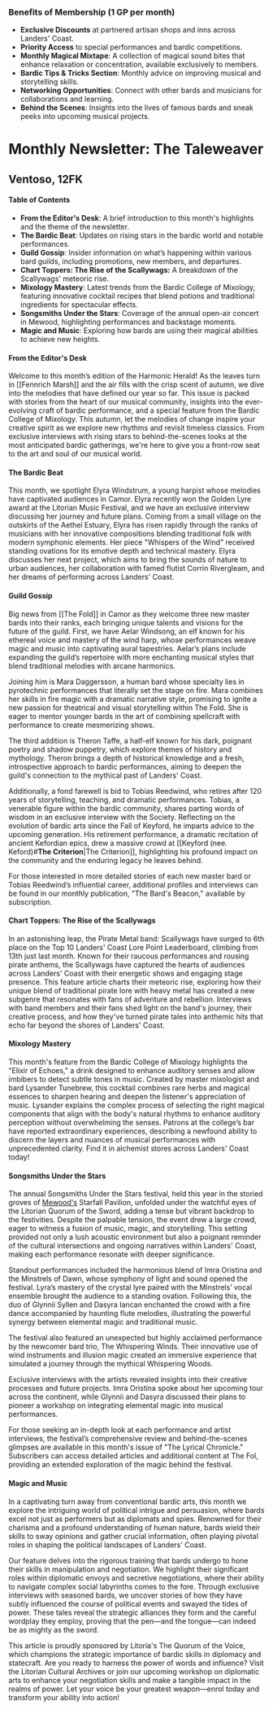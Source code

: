 ### Benefits of Membership (1 GP per month)

- **Exclusive Discounts** at partnered artisan shops and inns across Landers' Coast.
- **Priority Access** to special performances and bardic competitions.
- **Monthly Magical Mixtape**: A collection of magical sound bites that enhance relaxation or concentration, available exclusively to members.
- **Bardic Tips & Tricks Section**: Monthly advice on improving musical and storytelling skills.
- **Networking Opportunities**: Connect with other bards and musicians for collaborations and learning.
- **Behind the Scenes**: Insights into the lives of famous bards and sneak peeks into upcoming musical projects.

# Monthly Newsletter: The Taleweaver

## Ventoso, 12FK
#### Table of Contents
- **From the Editor's Desk**: A brief introduction to this month's highlights and the theme of the newsletter.
- **The Bardic Beat**: Updates on rising stars in the bardic world and notable performances.
- **Guild Gossip**: Insider information on what’s happening within various bard guilds, including promotions, new members, and departures.
- **Chart Toppers: The Rise of the Scallywags:** A breakdown of the Scallywags' meteoric rise.
- **Mixology Mastery**: Latest trends from the Bardic College of Mixology, featuring innovative cocktail recipes that blend potions and traditional ingredients for spectacular effects.
- **Songsmiths Under the Stars**: Coverage of the annual open-air concert in Mewood, highlighting performances and backstage moments.
- **Magic and Music**: Exploring how bards are using their magical abilities to achieve new heights.
#### From the Editor's Desk
Welcome to this month’s edition of the Harmonic Herald! As the leaves turn in [[Fennrich Marsh]] and the air fills with the crisp scent of autumn, we dive into the melodies that have defined our year so far. This issue is packed with stories from the heart of our musical community, insights into the ever-evolving craft of bardic performance, and a special feature from the Bardic College of Mixology. This autumn, let the melodies of change inspire your creative spirit as we explore new rhythms and revisit timeless classics. From exclusive interviews with rising stars to behind-the-scenes looks at the most anticipated bardic gatherings, we're here to give you a front-row seat to the art and soul of our musical world.
#### The Bardic Beat
This month, we spotlight Elyra Windstrum, a young harpist whose melodies have captivated audiences in Camor. Elyra recently won the Golden Lyre award at the Litorian Music Festival, and we have an exclusive interview discussing her journey and future plans. Coming from a small village on the outskirts of the Aethel Estuary, Elyra has risen rapidly through the ranks of musicians with her innovative compositions blending traditional folk with modern symphonic elements. Her piece "Whispers of the Wind" received standing ovations for its emotive depth and technical mastery. Elyra discusses her next project, which aims to bring the sounds of nature to urban audiences, her collaboration with famed flutist Corrin Rivergleam, and her dreams of performing across Landers' Coast.
#### Guild Gossip
Big news from [[The Fold]] in Camor as they welcome three new master bards into their ranks, each bringing unique talents and visions for the future of the guild. First, we have Aelar Windsong, an elf known for his ethereal voice and mastery of the wind harp, whose performances weave magic and music into captivating aural tapestries. Aelar’s plans include expanding the guild’s repertoire with more enchanting musical styles that blend traditional melodies with arcane harmonics.

Joining him is Mara Daggersson, a human bard whose specialty lies in pyrotechnic performances that literally set the stage on fire. Mara combines her skills in fire magic with a dramatic narrative style, promising to ignite a new passion for theatrical and visual storytelling within The Fold. She is eager to mentor younger bards in the art of combining spellcraft with performance to create mesmerizing shows.

The third addition is Theron Taffe, a half-elf known for his dark, poignant poetry and shadow puppetry, which explore themes of history and mythology. Theron brings a depth of historical knowledge and a fresh, introspective approach to bardic performances, aiming to deepen the guild's connection to the mythical past of Landers' Coast.

Additionally, a fond farewell is bid to Tobias Reedwind, who retires after 120 years of storytelling, teaching, and dramatic performances. Tobias, a venerable figure within the bardic community, shares parting words of wisdom in an exclusive interview with the Society. Reflecting on the evolution of bardic arts since the Fall of Keyford, he imparts advice to the upcoming generation. His retirement performance, a dramatic recitation of ancient Kefordian epics, drew a massive crowd at [[Keyford (nee. Keford)#**The Criterion**|The Criterion]], highlighting his profound impact on the community and the enduring legacy he leaves behind.

For those interested in more detailed stories of each new master bard or Tobias Reedwind’s influential career, additional profiles and interviews can be found in our monthly publication, "The Bard's Beacon," available by subscription.
#### Chart Toppers: The Rise of the Scallywags
In an astonishing leap, the Pirate Metal band: Scallywags have surged to 6th place on the Top 10 Landers' Coast Lore Point Leaderboard, climbing from 13th just last month. Known for their raucous performances and rousing pirate anthems, the Scallywags have captured the hearts of audiences across Landers' Coast with their energetic shows and engaging stage presence. This feature article charts their meteoric rise, exploring how their unique blend of traditional pirate lore with heavy metal has created a new subgenre that resonates with fans of adventure and rebellion. Interviews with band members and their fans shed light on the band's journey, their creative process, and how they've turned pirate tales into anthemic hits that echo far beyond the shores of Landers' Coast.
#### Mixology Mastery
This month's feature from the Bardic College of Mixology highlights the "Elixir of Echoes," a drink designed to enhance auditory senses and allow imbibers to detect subtle tones in music. Created by master mixologist and bard Lysander Tunebrew, this cocktail combines rare herbs and magical essences to sharpen hearing and deepen the listener's appreciation of music. Lysander explains the complex process of selecting the right magical components that align with the body's natural rhythms to enhance auditory perception without overwhelming the senses. Patrons at the college’s bar have reported extraordinary experiences, describing a newfound ability to discern the layers and nuances of musical performances with unprecedented clarity. Find it in alchemist stores across Landers' Coast today!
#### Songsmiths Under the Stars
The annual Songsmiths Under the Stars festival, held this year in the storied groves of [Mewood's]() Starfall Pavilion, unfolded under the watchful eyes of the Litorian Quorum of the Sword, adding a tense but vibrant backdrop to the festivities. Despite the palpable tension, the event drew a large crowd, eager to witness a fusion of music, magic, and storytelling. This setting provided not only a lush acoustic environment but also a poignant reminder of the cultural intersections and ongoing narratives within Landers' Coast, making each performance resonate with deeper significance.

Standout performances included the harmonious blend of Imra Oristina and the Minstrels of Dawn, whose symphony of light and sound opened the festival. Lyra’s mastery of the crystal lyre paired with the Minstrels’ vocal ensemble brought the audience to a standing ovation. Following this, the duo of Glynnii Syllen and Dasyra Iancan enchanted the crowd with a fire dance accompanied by haunting flute melodies, illustrating the powerful synergy between elemental magic and traditional music.

The festival also featured an unexpected but highly acclaimed performance by the newcomer bard trio, The Whispering Winds. Their innovative use of wind instruments and illusion magic created an immersive experience that simulated a journey through the mythical Whispering Woods.

Exclusive interviews with the artists revealed insights into their creative processes and future projects. Imra Oristina spoke about her upcoming tour across the continent, while Glynnii and Dasyra discussed their plans to pioneer a workshop on integrating elemental magic into musical performances.

For those seeking an in-depth look at each performance and artist interviews, the festival’s comprehensive review and behind-the-scenes glimpses are available in this month's issue of "The Lyrical Chronicle." Subscribers can access detailed articles and additional content at The Fol, providing an extended exploration of the magic behind the festival.
#### Magic and Music
In a captivating turn away from conventional bardic arts, this month we explore the intriguing world of political intrigue and persuasion, where bards excel not just as performers but as diplomats and spies. Renowned for their charisma and a profound understanding of human nature, bards wield their skills to sway opinions and gather crucial information, often playing pivotal roles in shaping the political landscapes of Landers' Coast.

Our feature delves into the rigorous training that bards undergo to hone their skills in manipulation and negotiation. We highlight their significant roles within diplomatic envoys and secretive negotiations, where their ability to navigate complex social labyrinths comes to the fore. Through exclusive interviews with seasoned bards, we uncover stories of how they have subtly influenced the course of political events and swayed the tides of power. These tales reveal the strategic alliances they form and the careful wordplay they employ, proving that the pen—and the tongue—can indeed be as mighty as the sword.

This article is proudly sponsored by Litoria's The Quorum of the Voice, which champions the strategic importance of bardic skills in diplomacy and statecraft. Are you ready to harness the power of words and influence? Visit the Litorian Cultural Archives or join our upcoming workshop on diplomatic arts to enhance your negotiation skills and make a tangible impact in the realms of power. Let your voice be your greatest weapon—enrol today and transform your ability into action!
